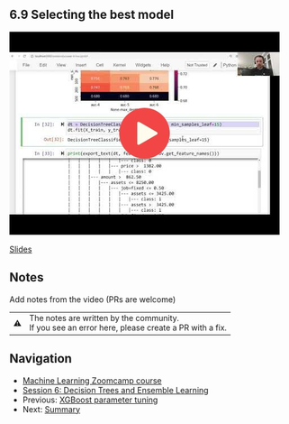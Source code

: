 ## 6.9 Selecting the best model

<a href="https://www.youtube.com/watch?v=lqdnyIVQq-M&list=PL3MmuxUbc_hIhxl5Ji8t4O6lPAOpHaCLR"><img src="images/thumbnail-6-09.jpg"></a>

[Slides](https://www.slideshare.net/AlexeyGrigorev/ml-zoomcamp-6-decision-trees-and-ensemble-learning)


## Notes

Add notes from the video (PRs are welcome)


<table>
   <tr>
      <td>⚠️</td>
      <td>
         The notes are written by the community. <br>
         If you see an error here, please create a PR with a fix.
      </td>
   </tr>
</table>


## Navigation

* [Machine Learning Zoomcamp course](../)
* [Session 6: Decision Trees and Ensemble Learning](./)
* Previous: [XGBoost parameter tuning](08-xgb-tuning.md)
* Next: [Summary](10-summary.md)